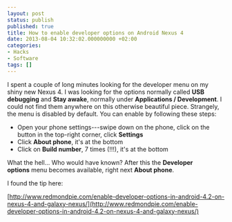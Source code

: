 ```yaml
---
layout: post
status: publish
published: true
title: How to enable developer options on Android Nexus 4
date: 2013-08-04 10:32:02.000000000 +02:00
categories:
- Hacks
- Software
tags: []
---
```

I spent a couple of long minutes looking for the developer menu on my shiny new Nexus 4. I was looking for the options normally called <strong>USB debugging</strong> and <strong>Stay awake</strong>, normally under <strong>Applications / Development</strong>. I could not find them anywhere on this otherwise beautiful piece. Strangely, the menu is disabled by default. You can enable by following these steps:
<ul>
	<li>Open your phone settings---swipe down on the phone, click on the button in the top-right corner, click <strong>Settings</strong></li>
	<li>Click <strong>About phone</strong>, it's at the bottom</li>
	<li>Click on <strong>Build number</strong>, 7 times (!!!), it's at the bottom</li>
</ul>
What the hell... Who would have known? After this the <strong>Developer options</strong> menu becomes available, right next <strong>About phone</strong>.

I found the tip here:

[http://www.redmondpie.com/enable-developer-options-in-android-4.2-on-nexus-4-and-galaxy-nexus/](http://www.redmondpie.com/enable-developer-options-in-android-4.2-on-nexus-4-and-galaxy-nexus/)

&nbsp;

&nbsp;

